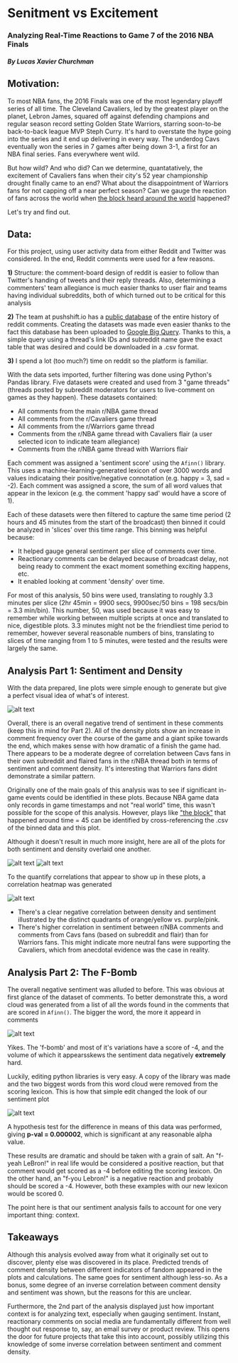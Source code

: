 # Senitment vs Excitement
### Analyzing Real-Time Reactions to Game 7 of the 2016 NBA Finals
##### By Lucas Xavier Churchman

## Motivation:
To most NBA fans, the 2016 Finals was one of the most legendary playoff series of all time. The Cleveland Cavaliers, led by the greatest player on the planet, Lebron James, squared off against defending champions and regular season record setting Golden State Warriors, starring soon-to-be back-to-back league MVP Steph Curry. It's hard to overstate the hype going into the series and it end up delivering in every way. The underdog Cavs eventually won the series in 7 games after being down 3-1, a first for an NBA final series. Fans everywhere went wild. 

But how wild? And who did? Can we determine, quantatatively, the excitement of Cavaliers fans when their city's 52 year championship drought finally came to an end? What about the disappointment of Warriors fans for not capping off a near perfect season? Can we gauge the reaction of fans across the world when [the block heard around the world](https://youtu.be/wgVOgGLtPtc?t=177) happened?

Let's try and find out.

## Data:
For this project, using user activity data from either Reddit and Twitter was considered. In the end, Reddit comments were used for a few reasons.

  **1)** Structure: the comment-board design of reddit is easier to follow than Twitter's handing of tweets and their reply threads. Also, determining a commenters' team allegiance is much easier thanks to user flair and teams having individual subreddits, both of which turned out to be critical for this analysis
  
  **2)** The team at pushshift.io has a [public database](https://files.pushshift.io/reddit/comments/) of the entire history of reddit comments. Creating the datasets was made even easier thanks to the fact this database has been uploaded to [Google Big Query](https://bigquery.cloud.google.com/dataset/fh-bigquery:reddit_comments). Thanks to this, a simple query using a thread's link IDs and subreddit name gave the exact table that was desired and could be downloaded in a .csv format. 
  
  **3)** I spend a lot (too much?) time on reddit so the platform is familiar.
 


 With the data sets imported, further filtering was done using Python's Pandas library. Five datasets were created and used from 3 "game threads" (threads posted by subreddit moderators for users to live-comment on games as they happen). These datasets contained:
 
 * All comments from the main r/NBA game thread
 * All comments from the r/Cavaliers game thread
 * All comments from the r/Warriors game thread
 * Comments from the r/NBA game thread with Cavaliers flair (a user selected icon to indicate team allegiance)
 * Comments from the r/NBA game thread with Warriors flair

 Each comment was assigned a 'sentiment score' using the `Afinn()` library. This uses a machine-learning-generated lexicon of over 3000 words and values indicataing their positive/negative connotation (e.g. happy = 3, sad = -2). Each comment was assigned a score, the sum of all word values that appear in the lexicon (e.g. the comment 'happy sad' would have a score of 1).
 
 Each of these datasets were then filtered to capture the same time period (2 hours and 45 minutes from the start of the broadcast) then binned it could be analyzed in 'slices' over this time range. This binning was helpful because:
 
 * It helped gauge general sentiment per slice of comments over time.
 * Reactionary comments can be delayed because of broadcast delay, not being ready to comment the exact moment something exciting happens, etc.
 * It enabled looking at comment 'density' over time.
 
 For most of this analysis, 50 bins were used, translating to roughly 3.3 minutes per slice (2hr 45min = 9900 secs, 9900sec/50 bins = 198 secs/bin = 3.3 min/bin). This number, 50, was used because it was easy to remember while working between multiple scripts at once and translated to nice, digestible plots. 3.3 minutes might not be the friendliest time period to remember, however several reasonable numbers of bins, translating to slices of time ranging from 1 to 5 minutes, were tested and the results were largely the same.

 
 ## Analysis Part 1: Sentiment and Density
 
With the data prepared, line plots were simple enough to generate but give a perfect visual idea of what's of interest.

![alt text](https://github.com/LucasXavierChurchman/Capstone1/blob/master/images/MeanScoreCommentDensityDefault.png "main")

Overall, there is an overall negative trend of sentiment in these comments (keep this in mind for Part 2). All of the density plots show an increase in comment frequency over the course of the game and a giant spike towards the end, which makes sense with how dramatic of a finish the game had. There appears to be a moderate degree of correlation between Cavs fans in their own subreddit and flaired fans in the r/NBA thread both in terms of sentiment and comment density. It's interesting that Warriors fans didnt demonstrate a similar pattern.

Originally one of the main goals of this analysis was to see if significant in-game events could be identified in these plots. Because NBA game data only records in game timestamps and not "real world" time, this wasn't possible for the scope of this analysis. However, plays like ["the block"](https://youtu.be/wgVOgGLtPtc?t=177) that happened around time = 45 can be identified by cross-referencing the .csv of the binned data and this plot.

Although it doesn't result in much more insight, here are all of the plots for both sentiment and density overlaid one another.

![alt text](https://github.com/LucasXavierChurchman/Capstone1/blob/master/images/MeanScoreOverlap.png "overlap scores")
![alt text](https://github.com/LucasXavierChurchman/Capstone1/blob/master/images/CommentDensityOverlap.png "overlap densities")



To the quantify correlations that appear to show up in these plots, a correlation heatmap was generated

![alt text](https://github.com/LucasXavierChurchman/Capstone1/blob/master/images/Correlation.png "heatmap")

* There's a clear negative correlation between density and sentiment illustrated by the distinct quadrants of orange/yellow vs. purple/pink.
* There's higher correlation in sentiment between r/NBA comments and comments from Cavs fans (based on subreddit and flair) than for Warriors fans. This might indicate more neutral fans were supporting the Cavaliers, which from anecdotal evidence was the case in reality.


## Analysis Part 2: The F-Bomb

The overall negative sentiment was alluded to before. This was obvious at first glance of the dataset of comments. To better demonstrate this, a word cloud was generated from a list of all the words found in the comments that are scored in `Afinn()`. The bigger the word, the more it appeard in comments

![alt text](https://github.com/LucasXavierChurchman/Capstone1/blob/master/images/WordCloudCensored.png "wordcloud")

Yikes. The 'f-bomb' and most of it's variations have a score of -4, and the volume of which it appearsskews the sentiment data negatively **extremely** hard.

Luckily, editing python libraries is very easy. A copy of the library was made and the two biggest words from this word cloud were removed from the scoring lexicon. This is how that simple edit changed the look of our sentiment plot

![alt text](https://github.com/LucasXavierChurchman/Capstone1/blob/master/images/CommentDensityCustomAfinn.png "defaultvcustomafinn")

A hypothesis test for the difference in means of this data was performed, giving **p-val = 0.000002**, which is significant at any reasonable alpha value.

These results are dramatic and should be taken with a grain of salt. An "f-yeah LeBron!" in real life would be considered a positive reaction, but that comment would get scored as a -4 before editing the scoring lexicon. On the other hand, an "f-you Lebron!" is a negative reaction and probably should be scored a -4. However, both these examples with our new lexicon would be scored 0.

The point here is that our sentiment analysis fails to account for one very important thing: context.

## Takeaways
Although this analysis evolved away from what it originally set out to discover, plenty else was discovered in its place. Predicted trends of comment density between different indicators of fandom appeared in the plots and calculations. The same goes for sentiment although less-so. As a bonus, some degree of an inverse correlation between comment density and sentiment was shown, but the reasons for this are unclear.

Furthermore, the 2nd part of the analysis displayed just how important context is for analyzing text, especially when gauging sentiment. Instant, reactionary comments on social media are fundamentally different from well thought out response to, say, an email survey or product review. This opens the door for future projects that take this into account, possibly utilizing this knowledge of some inverse correlation between sentiment and comment density.

